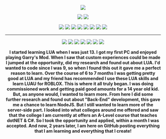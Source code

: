 <div align="center">
  
![](http://github-profile-summary-cards.vercel.app/api/cards/profile-details?username=aaronmansfield5&theme=dracula) 

![](http://github-profile-summary-cards.vercel.app/api/cards/repos-per-language?username=aaronmansfield5&theme=dracula) 
![](http://github-profile-summary-cards.vercel.app/api/cards/most-commit-language?username=aaronmansfield5&theme=dracula)
  
<a href="https://nodejs.org/">![](https://img.shields.io/badge/-Node.js-informational?style=flat&logo=nodedotjs&logoColor=white&color=339933)</a>
<a href="https://developer.mozilla.org/en-US/docs/Web/JavaScript">![](https://img.shields.io/badge/-JavaScript-informational?style=flat&logo=javascript&logoColor=white&color=F7DF1E)</a>
<a href="https://developer.mozilla.org/en-US/docs/Glossary/HTML5">![](https://img.shields.io/badge/-html-informational?style=flat&logo=html5&logoColor=white&color=E34F26)</a>
<a href="https://developer.mozilla.org/en-US/docs/Web/CSS">![](https://img.shields.io/badge/-CSS-informational?style=flat&logo=css3&logoColor=white&color=1572B6)</a>
<a href="https://dotnet.microsoft.com/">![](https://img.shields.io/badge/-.NET-informational?style=flat&logo=.net&logoColor=white&color=512BD4)</a>
<a href="https://learn.microsoft.com/dotnet/csharp/">![](https://img.shields.io/badge/-C%23-informational?style=flat&logo=csharp&logoColor=white&color=239120)</a>
<a href="https://www.lua.org/">![](https://img.shields.io/badge/-Lua-informational?style=flat&logo=lua&logoColor=white&color=2C2D72)</a>
<a href="https://www.lua.org/">![](https://img.shields.io/badge/-LuaU-informational?style=flat&logo=roblox&logoColor=white&color=3390ef)</a>
  
</div>

---

<div align="center">
  
<a href="https://stackoverflow.com/users/16902941">![](https://img.shields.io/badge/-Stack%20Overflow-informational?style=flat&logo=stackoverflow&logoColor=white&color=F58025)</a>
<a href="https://discord.com/users/966009634500513802">![](https://img.shields.io/badge/-Discord-informational?style=flat&logo=discord&logoColor=white&color=5865F2)</a>
<a href="https://twitter.com/aaronmansf5">![](https://img.shields.io/badge/-Twitter-informational?style=flat&logo=twitter&logoColor=white&color=1DA1F2)</a>
<a href="https://www.instagram.com/aaronmansfield5">![](https://img.shields.io/badge/-Instagram-informational?style=flat&logo=instagram&logoColor=white&color=E4405F)</a>
<a href="https://www.snapchat.com/add/aaronmansfield5">![](https://img.shields.io/badge/-Snapchat-informational?style=flat&logo=snapchat&logoColor=white&color=FFFC00)</a>
  <a href="https://www.codewars.com/users/godgun20">![](https://img.shields.io/badge/-Code%20Wars-informational?style=flat&logo=codewars&logoColor=white&color=B1361E)</a>
<a href="https://music.apple.com/profile/aaronmansfield2004">![](https://img.shields.io/badge/-Apple%20Music-informational?style=flat&logo=applemusic&logoColor=white&color=FD415E)</a>
  
  <b>I started learning LUA when I was just 13. I got my first PC and enjoyed playing Garry's Mod. When I saw that custom experiences could be made I jumped at the opportunity, did my research and found out about LUA. I'd wanted to code since I was 9, so when I found this out it gave me a perfect reason to learn. Over the course of 6 to 7 months I was getting pretty good at LUA and my friend has recommended I use these LUA skills and learn LUAU for ROBLOX. This is where it all truly began. I was doing commissioned work and getting paid good amounts for a 14 year old kid. But, as anyone would, I wanted to learn more. From here I did some further research and found out about "Back-End" development, this gave me a chance to learn NodeJS. But I still wanted to learn more of the server-side part. I looked into what colleges around me offered and saw that the college I am currently at offers an A-Level course that teaches dotNET & C#. So I took the opportunity and applied, within a month I was accepted. And now, 2 years later, I am here on GitHub posting everything that I am learning and everything that I create!</b>
  
</div>
